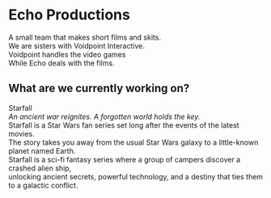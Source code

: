 # Echo Productions
A small team that makes short films and skits.  
We are sisters with Voidpoint Interactive.  
Voidpoint handles the video games  
While Echo deals with the films.  
## What are we currently working on?
Starfall  
*An ancient war reignites. A forgotten world holds the key.*  
Starfall is a Star Wars fan series set long after the events of the latest movies.  
The story takes you away from the usual Star Wars galaxy to a little-known planet named Earth.  
Starfall is a sci-fi fantasy series where a group of campers discover a crashed alien ship,  
unlocking ancient secrets, powerful technology, and a destiny that ties them to a galactic conflict.
